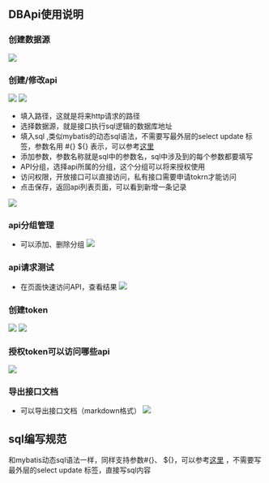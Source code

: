 

## DBApi使用说明

### 创建数据源

![](https://freakchicken.gitee.io/images/dbApi/20210502/datasource_create.png)

### 创建/修改api

![](https://freakchicken.gitee.io/images/dbApi/20210502/api_add.png)
![](https://freakchicken.gitee.io/images/dbApi/20210502/api_edit.png)

- 填入路径，这就是将来http请求的路径
- 选择数据源，就是接口执行sql逻辑的数据库地址
- 填入sql ,类似mybatis的动态sql语法，不需要写最外层的select update 标签，参数名用 #{} ${}
  表示，可以参考[这里](https://mybatis.org/mybatis-3/zh/dynamic-sql.html)
- 添加参数，参数名称就是sql中的参数名，sql中涉及到的每个参数都要填写
- API分组，选择api所属的分组，这个分组可以将来授权使用
- 访问权限，开放接口可以直接访问，私有接口需要申请tokrn才能访问
- 点击保存，返回api列表页面，可以看到新增一条记录

![](https://freakchicken.gitee.io/images/dbApi/20210502/api.png)

### api分组管理
- 可以添加、删除分组
  ![](https://freakchicken.gitee.io/images/dbApi/20210502/group.png)

### api请求测试
- 在页面快速访问API，查看结果
  ![](https://freakchicken.gitee.io/images/dbApi/20210502/request.png)

### 创建token
![](https://freakchicken.gitee.io/images/dbApi/20210502/token_add.png)
![](https://freakchicken.gitee.io/images/dbApi/20210502/token.png)

### 授权token可以访问哪些api
![](https://freakchicken.gitee.io/images/dbApi/20210502/token_auth.png)

### 导出接口文档
- 可以导出接口文档（markdown格式）
  ![](https://freakchicken.gitee.io/images/dbApi/20210502/docs.png)



## sql编写规范

和mybatis动态sql语法一样，同样支持参数#{}、 ${}，可以参考[这里](https://mybatis.org/mybatis-3/zh/dynamic-sql.html)
，不需要写最外层的select update 标签，直接写sql内容